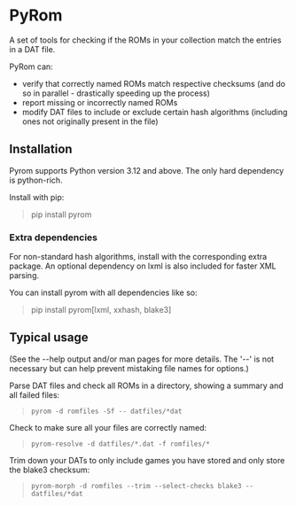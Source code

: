 <!--
SPDX-FileCopyrightText: © 2025 Corn

SPDX-License-Identifier: GFDL-1.3-or-later
-->

# PyRom

A set of tools for checking if the ROMs in your collection match the entries in a DAT file.

PyRom can:

- verify that correctly named ROMs match respective checksums (and do so in parallel - drastically speeding up the process)
- report missing or incorrectly named ROMs
- modify DAT files to include or exclude certain hash algorithms (including ones not originally present in the file)

## Installation

Pyrom supports Python version 3.12 and above.
The only hard dependency is python-rich.

Install with pip:

> pip install pyrom

### Extra dependencies

For non-standard hash algorithms, install with the corresponding extra package.
An optional dependency on lxml is also included for faster XML parsing.

You can install pyrom with all dependencies like so:

> pip install pyrom[lxml, xxhash, blake3]

## Typical usage

(See the \-\-help output and/or man pages for more details. The '--' is not necessary but can help prevent mistaking file names for options.)

Parse DAT files and check all ROMs in a directory, showing a summary and all failed files:

> `pyrom -d romfiles -Sf -- datfiles/*dat`

Check to make sure all your files are correctly named:

> `pyrom-resolve -d datfiles/*.dat -f romfiles/*`

Trim down your DATs to only include games you have stored and only store the blake3 checksum:

> `pyrom-morph -d romfiles --trim --select-checks blake3 -- datfiles/*dat`

